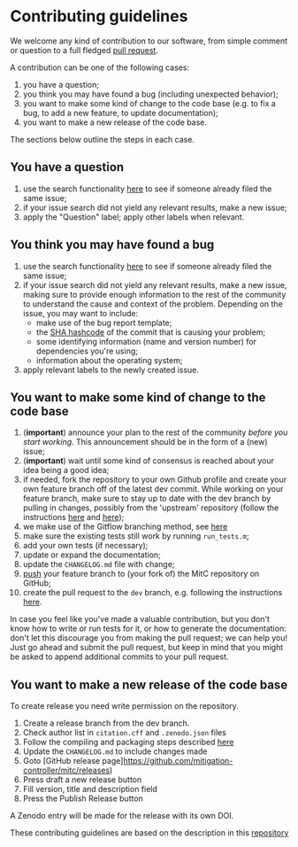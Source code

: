 # Contributing guidelines

We welcome any kind of contribution to our software, from simple comment or question to a full fledged [pull request](https://help.github.com/articles/about-pull-requests/). 

A contribution can be one of the following cases:

1. you have a question;
1. you think you may have found a bug (including unexpected behavior);
1. you want to make some kind of change to the code base (e.g. to fix a bug, to add a new feature, to update documentation);
1. you want to make a new release of the code base.

The sections below outline the steps in each case.

## You have a question

1. use the search functionality [here](https://github.com/mitigation-controller/mitc/issues) to see if someone already filed the same issue;
1. if your issue search did not yield any relevant results, make a new issue;
1. apply the "Question" label; apply other labels when relevant.

## You think you may have found a bug

1. use the search functionality [here](https://github.com/mitigation-controller/mitc/issues) to see if someone already filed the same issue;
1. if your issue search did not yield any relevant results, make a new issue, making sure to provide enough information to the rest of the community to understand the cause and context of the problem. Depending on the issue, you may want to include:
    - make use of the bug report template;
    - the [SHA hashcode](https://help.github.com/articles/autolinked-references-and-urls/#commit-shas) of the commit that is causing your problem;
    - some identifying information (name and version number) for dependencies you're using;
    - information about the operating system;
1. apply relevant labels to the newly created issue.

## You want to make some kind of change to the code base

1. (**important**) announce your plan to the rest of the community *before you start working*. This announcement should be in the form of a (new) issue;
1. (**important**) wait until some kind of consensus is reached about your idea being a good idea;
1. if needed, fork the repository to your own Github profile and create your own feature branch off of the latest dev commit. While working on your feature branch, make sure to stay up to date with the dev branch by pulling in changes, possibly from the 'upstream' repository (follow the instructions [here](https://help.github.com/articles/configuring-a-remote-for-a-fork/) and [here](https://help.github.com/articles/syncing-a-fork/));
1. we make use of the Gitflow branching method, see [here](https://github.com/mitigation-controller/mitc/wiki/Branch-Management)
1. make sure the existing tests still work by running `run_tests.m`;
1. add your own tests (if necessary);
1. update or expand the documentation;
1. update the `CHANGELOG.md` file with change;
1. [push](https://docs.github.com/en/github/using-git/pushing-commits-to-a-remote-repository#pushing-tags) your feature branch to (your fork of) the MitC repository on GitHub;
1. create the pull request to the `dev` branch, e.g. following the instructions [here](https://help.github.com/articles/creating-a-pull-request/).

In case you feel like you've made a valuable contribution, but you don't know how to write or run tests for it, or how to generate the documentation: don't let this discourage you from making the pull request; we can help you! Just go ahead and submit the pull request, but keep in mind that you might be asked to append additional commits to your pull request.

## You want to make a new release of the code base

To create release you need write permission on the repository.

1. Create a release branch from the dev branch.
1. Check author list in `citation.cff` and `.zenodo.json` files
1. Follow the compiling and packaging steps described [here](https://github.com/mitigation-controller/mitc/wiki/Compile-and-package)
1. Update the `CHANGELOG.md` to include changes made
1. Goto [GitHub release page]https://github.com/mitigation-controller/mitc/releases)
1. Press draft a new release button
1. Fill version, title and description field
1. Press the Publish Release button

A Zenodo entry will be made for the release with its own DOI.

These contributing guidelines are based on the description in this [repository](https://github.com/matchms/matchms/blob/master/CONTRIBUTING.md)